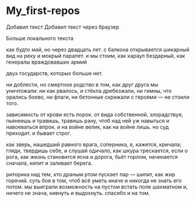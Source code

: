 ﻿# My_first-repos

Добавил текст
Добавил текст через браузер

Больше локального текста

как будто май, но через двадцать лет.
с балкона открывается шикарный
вид на реку и мокрый парапет.
и мы стоим, как караул бездарный,
как генералы враждовавших армий

двух государств, которых больше нет.

ни доблести, но смертное родство
в том, как друг друга мы уничтожали:
ни как рвалось, и стёкла дребезжали,
ни гимны, что орались боево,
ни флаги, ни бетонные скрижали
с героями — не стоили того.

зависимость от крови есть порок.
от вида собственной, злорадствуя, пьянеешь
и травишь, травишь рану, чтоб над ней уж навыться и навоеваться впрок.
и на войне велик, как на войне лишь.
но суд приходит. и бывает строг.

как зверь, нашедший равного врага,
соперника, я, кажется, кричала;
гляди, твердишь себе, и слушай одичало,
как шкура трескается, если о рога,
как жизнь становится ясна и дорога,
бьёт горлом, начинается сначала,
кипит и заливает берега.

риторика над тем, кто драным ртом
пускает пар — шипит, как жир горячий.
суть боя в том, чтоб всё уметь иначе
и никогда не знать его потом.
мы выиграли возможность на пустом
встать поле шахматном и, ничего не знача,
кивнуть и выдохнуть.
спасибо и на том.